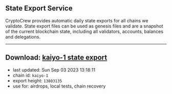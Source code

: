 ## State Export Service
CryptoCrew provides automatic daily state exports for all chains we validate. State export files can be used as genesis files and are a snapshot of the current blockchain state, including all validators, accounts, balances and delegations.

---
**Download: [kaiyo-1 state export](https://dl.ccvalidators.com/SERVICE/kujira/kaiyo-1_export_13803135.json)**
---

- last updated: Sun Sep 03 2023 13:18:11
- chain id: `kaiyo-1`
- export height: `13803135`
- use for: airdrops, local tests, chain recovery
